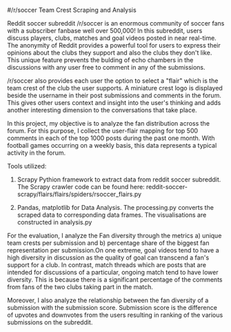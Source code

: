 #/r/soccer Team Crest Scraping and Analysis

Reddit soccer subreddit /r/soccer is an enormous community of soccer fans with a subscriber fanbase well over 500,000! In this subreddit, users discuss players, clubs, matches and goal videos posted in near real-time. The anonymity of Reddit provides a powerful tool for users to express their opinions about the clubs they support and also the clubs they don't like. This unique feature prevents the bulding of echo chambers in the discussions with any user free to comment in any of the submissions.

/r/soccer also provides each user the option to select a "flair" which is the team crest of the club the user supports. A miniature crest logo is displayed beside the username in their post submissions and comments in the forum. This gives other users context and insight into the user's thinking and adds another interesting dimension to the conversations that take place.

In this project, my objective is to analyze the fan distribution across the forum. For this purpose, I collect the user-flair mapping for top 500 comments in each of the top 1000 posts during the past one month. With football games occurring on a weekly basis, this data represents a typical activity in the forum. 

Tools utilized:

1) Scrapy Pythion framework to extract data from reddit soccer subreddit. The Scrapy crawler code can be found here: reddit-soccer-scrapy/flairs/flairs/spiders/rsoccer_flairs.py

2) Pandas, matplotlib for Data Analysis. The processing.py converts the scraped data to corresponding data frames. The visualisations are constructed in analysis.py

For the evaluation, I analyze the Fan diversity through the metrics a) unique team crests per submission and b) percentage share of the biggest fan representation per submission.On one extreme, goal videos tend to have a high diversity in discussion as the quality of goal can transcend a fan's support for a club. In contrast,  match threads which are posts that are intended for discussions of a particular, ongoing match tend to have lower diversity. This is because there is a significant percentage of the comments from fans of the two clubs taking part in the match.  

Moreover, I also analyze the relationship between the fan diversity of a submission with the submission score. Submission score is the difference of upvotes and downvotes from the users resulting in ranking of the various submissions on the subreddit.
